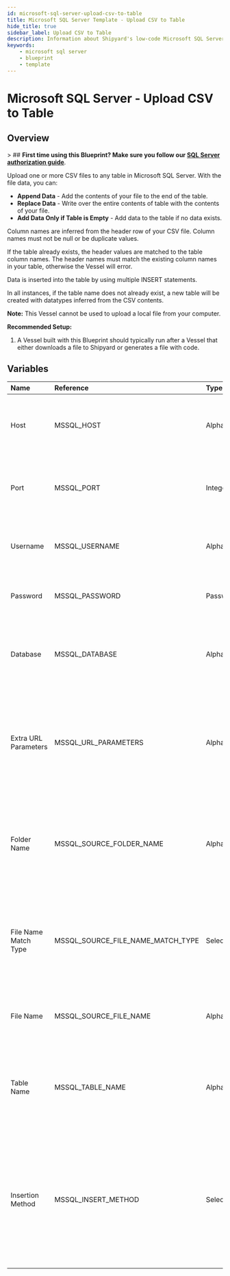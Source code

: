 ```yaml
---
id: microsoft-sql-server-upload-csv-to-table
title: Microsoft SQL Server Template - Upload CSV to Table
hide_title: true
sidebar_label: Upload CSV to Table
description: Information about Shipyard's low-code Microsoft SQL Server Upload CSV to Table blueprint. Upload a CSV file to any table in Microsoft SQL Server. With the file data, you can create a new table, overwrite the existing table, or append to the end of the table.
keywords:
    - microsoft sql server
    - blueprint
    - template
---
```


# Microsoft SQL Server - Upload CSV to Table

## Overview

&gt; ## **First time using this Blueprint? Make sure you follow our [SQL Server authorization guide](https://www.shipyardapp.com/docs/blueprint-library/microsoft-sql-server/microsoft-sql-server-authorization/)**.

Upload one or more CSV files to any table in Microsoft SQL Server. With the file data, you can:
- **Append Data** - Add the contents of your file to the end of the table.
- **Replace Data** - Write over the entire contents of table with the contents of your file.
- **Add Data Only if Table is Empty** - Add data to the table if no data exists.

Column names are inferred from the header row of your CSV file. Column names must not be null or be duplicate values.

If the table already exists, the header values are matched to the table column names. The header names must match the existing column names in your table, otherwise the Vessel will error.

Data is inserted into the table by using multiple INSERT statements.

In all instances, if the table name does not already exist, a new table will be created with datatypes inferred from the CSV contents.

**Note:** This Vessel cannot be used to upload a local file from your computer.

**Recommended Setup:**

1. A Vessel built with this Blueprint should typically run after a Vessel that either downloads a file to Shipyard or generates a file with code. 



## Variables

| Name | Reference | Type | Required | Default | Options | Description |
|:---|:---|:---|:---|:---|:---|:---|
| Host | MSSQL_HOST | Alphanumeric | :white_check_mark: | - | - | The domain or the IP address of the database you want to connect to. |
| Port | MSSQL_PORT | Integer | :white_check_mark: | 1433 | - | Number for the database port to connect to. Defaults to 1433. |
| Username | MSSQL_USERNAME | Alphanumeric | :white_check_mark: | - | - | Name of the user to connect to the database with. |
| Password | MSSQL_PASSWORD | Password | :heavy_minus_sign: | - | - | Password associated to the provided username. |
| Database | MSSQL_DATABASE | Alphanumeric | :white_check_mark: | - | - | Name of the database in the Microsoft SQL Server to connect to. |
| Extra URL Parameters | MSSQL_URL_PARAMETERS | Alphanumeric | :heavy_minus_sign: | - | - | Extra parameters that will be placed at the end of the connection string, after the &#34;?&#34;. Must be separated by &#34;&amp;&#34;. |
| Folder Name | MSSQL_SOURCE_FOLDER_NAME | Alphanumeric | :heavy_minus_sign: | - | - | Folder where the file to upload can be found. Leaving blank will search in the current working directory. |
| File Name Match Type | MSSQL_SOURCE_FILE_NAME_MATCH_TYPE | Select | :white_check_mark: | `exact_match` | Exact Match: `exact_match`<br></br><br></br>Regex Match: `regex_match` | Determines if the text in &#34;File Name&#34; will match exactly to a single file, or use regex to match to multiple files. |
| File Name | MSSQL_SOURCE_FILE_NAME | Alphanumeric | :white_check_mark: | - | - | The file name that contains the data you want uploaded. |
| Table Name | MSSQL_TABLE_NAME | Alphanumeric | :white_check_mark: | - | - | Name of the table where you want data inserted. If the table doesn&#39;t already exist, it will be created. |
| Insertion Method | MSSQL_INSERT_METHOD | Select | :white_check_mark: | `append` | Append Data: `append`<br></br><br></br>Replace Data: `replace`<br></br><br></br>Add Data Only if Table is Empty: `fail` | Determines how the data in your file will be added into the target table. |


